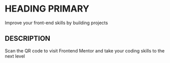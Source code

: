 # HEADING PRIMARY

Improve your front-end skills by building projects

## DESCRIPTION

Scan the QR code to visit
Frontend Mentor and take your coding skills to the next level
